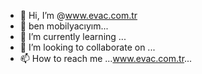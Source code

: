 - 👋 Hi, I’m @www.evac.com.tr
- 👀 ben mobilyacıyım...
- 🌱 I’m currently learning ...
- 💞️ I’m looking to collaborate on ...
- 📫 How to reach me ...www.evac.com.tr...

<!---
Evac20/Evac20 is a ✨ special ✨ repository because its `README.md` (this file) appears on your GitHub profile.
You can click the Preview link to take a look at your changes.
--->
